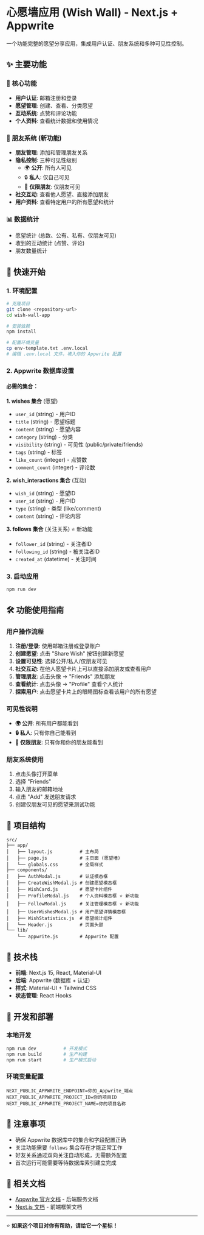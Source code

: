 # 心愿墙应用 (Wish Wall) - Next.js + Appwrite

一个功能完整的愿望分享应用，集成用户认证、朋友系统和多种可见性控制。

## ✨ 主要功能

### 🎯 核心功能
- **用户认证**: 邮箱注册和登录
- **愿望管理**: 创建、查看、分类愿望
- **互动系统**: 点赞和评论功能
- **个人资料**: 查看统计数据和使用情况

### 👥 朋友系统 (新功能)
- **朋友管理**: 添加和管理朋友关系
- **隐私控制**: 三种可见性级别
  - 🌍 **公开**: 所有人可见
  - 🔒 **私人**: 仅自己可见
  - 👥 **仅限朋友**: 仅朋友可见
- **社交互动**: 查看他人愿望、直接添加朋友
- **用户资料**: 查看特定用户的所有愿望和统计

### 📊 数据统计
- 愿望统计 (总数、公有、私有、仅朋友可见)
- 收到的互动统计 (点赞、评论)
- 朋友数量统计

## 🚀 快速开始

### 1. 环境配置
```bash
# 克隆项目
git clone <repository-url>
cd wish-wall-app

# 安装依赖
npm install

# 配置环境变量
cp env-template.txt .env.local
# 编辑 .env.local 文件，填入你的 Appwrite 配置
```

### 2. Appwrite 数据库设置

#### 必需的集合：

**1. wishes 集合** (愿望)
- `user_id` (string) - 用户ID
- `title` (string) - 愿望标题
- `content` (string) - 愿望内容
- `category` (string) - 分类
- `visibility` (string) - 可见性 (public/private/friends)
- `tags` (string) - 标签
- `like_count` (integer) - 点赞数
- `comment_count` (integer) - 评论数

**2. wish_interactions 集合** (互动)
- `wish_id` (string) - 愿望ID
- `user_id` (string) - 用户ID
- `type` (string) - 类型 (like/comment)
- `content` (string) - 评论内容

**3. follows 集合** (关注关系) ⭐ 新功能
- `follower_id` (string) - 关注者ID
- `following_id` (string) - 被关注者ID
- `created_at` (datetime) - 关注时间

### 3. 启动应用
```bash
npm run dev
```

## 🛠️ 功能使用指南

### 用户操作流程
1. **注册/登录**: 使用邮箱注册或登录账户
2. **创建愿望**: 点击 "Share Wish" 按钮创建新愿望
3. **设置可见性**: 选择公开/私人/仅朋友可见
4. **社交互动**: 在他人愿望卡片上可以直接添加朋友或查看用户
5. **管理朋友**: 点击头像 → "Friends" 添加朋友
6. **查看统计**: 点击头像 → "Profile" 查看个人统计
7. **探索用户**: 点击愿望卡片上的眼睛图标查看该用户的所有愿望

### 可见性说明
- **🌍 公开**: 所有用户都能看到
- **🔒 私人**: 只有你自己能看到
- **👥 仅限朋友**: 只有你和你的朋友能看到

### 朋友系统使用
1. 点击头像打开菜单
2. 选择 "Friends"
3. 输入朋友的邮箱地址
4. 点击 "Add" 发送朋友请求
5. 创建仅朋友可见的愿望来测试功能

## 📁 项目结构

```
src/
├── app/
│   ├── layout.js          # 主布局
│   ├── page.js            # 主页面 (愿望墙)
│   └── globals.css        # 全局样式
├── components/
│   ├── AuthModal.js       # 认证模态框
│   ├── CreateWishModal.js # 创建愿望模态框
│   ├── WishCard.js        # 愿望卡片组件
│   ├── ProfileModal.js    # 个人资料模态框 ⭐ 新功能
│   ├── FollowModal.js     # 关注管理模态框 ⭐ 新功能
│   ├── UserWishesModal.js # 用户愿望详情模态框
│   ├── WishStatistics.js  # 愿望统计组件
│   └── Header.js          # 页面头部
└── lib/
    └── appwrite.js        # Appwrite 配置
```

## 🎯 技术栈

- **前端**: Next.js 15, React, Material-UI
- **后端**: Appwrite (数据库 + 认证)
- **样式**: Material-UI + Tailwind CSS
- **状态管理**: React Hooks

## 🔧 开发和部署

### 本地开发
```bash
npm run dev          # 开发模式
npm run build        # 生产构建
npm run start        # 生产模式启动
```

### 环境变量配置
```env
NEXT_PUBLIC_APPWRITE_ENDPOINT=你的_Appwrite_端点
NEXT_PUBLIC_APPWRITE_PROJECT_ID=你的项目ID
NEXT_PUBLIC_APPWRITE_PROJECT_NAME=你的项目名称
```

## 🚨 注意事项

- 确保 Appwrite 数据库中的集合和字段配置正确
- 关注功能需要 `follows` 集合存在才能正常工作
- 好友关系通过双向关注自动形成，无需额外配置
- 首次运行可能需要等待数据库索引建立完成

## 📄 相关文档

- [Appwrite 官方文档](https://appwrite.io/docs) - 后端服务文档
- [Next.js 文档](https://nextjs.org/docs) - 前端框架文档

---

⭐ **如果这个项目对你有帮助，请给它一个星标！**